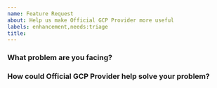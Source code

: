 ```yaml
---
name: Feature Request
about: Help us make Official GCP Provider more useful
labels: enhancement,needs:triage
title: 
---
```

<!--
Thank you for helping to improve Official GCP Provider!

Please be sure to search for open issues before raising a new one. We use issues
for bug reports and feature requests.
-->

### What problem are you facing?

<!--
Please tell us a little about your use case - it's okay if it's hypothetical!
Leading with this context helps frame the feature request so we can ensure we
implement it sensibly.
--->

### How could Official GCP Provider help solve your problem?
<!--
Let us know how you think Official GCP Provider could help with your use case. 
-->
